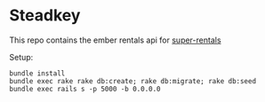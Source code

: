 Steadkey
===================

This repo contains the ember rentals api for [super-rentals](https://github.com/jeraldrich/super-rentals)

Setup:
```
bundle install
bundle exec rake rake db:create; rake db:migrate; rake db:seed
bundle exec rails s -p 5000 -b 0.0.0.0
```
